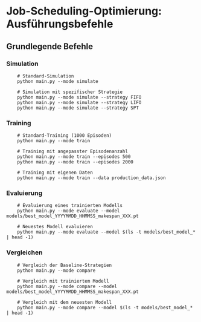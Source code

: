 # Job-Scheduling-Optimierung: Ausführungsbefehle
## Grundlegende Befehle
### Simulation
        # Standard-Simulation
        python main.py --mode simulate

        # Simulation mit spezifischer Strategie
        python main.py --mode simulate --strategy FIFO
        python main.py --mode simulate --strategy LIFO
        python main.py --mode simulate --strategy SPT

### Training
        # Standard-Training (1000 Episoden)
        python main.py --mode train

        # Training mit angepasster Episodenanzahl
        python main.py --mode train --episodes 500
        python main.py --mode train --episodes 2000

        # Training mit eigenen Daten
        python main.py --mode train --data production_data.json

### Evaluierung
        # Evaluierung eines trainierten Modells
        python main.py --mode evaluate --model models/best_model_YYYYMMDD_HHMMSS_makespan_XXX.pt

        # Neuestes Modell evaluieren
        python main.py --mode evaluate --model $(ls -t models/best_model_* | head -1)

### Vergleichen
        # Vergleich der Baseline-Strategien
        python main.py --mode compare

        # Vergleich mit trainiertem Modell
        python main.py --mode compare --model models/best_model_YYYYMMDD_HHMMSS_makespan_XXX.pt

        # Vergleich mit dem neuesten Modell
        python main.py --mode compare --model $(ls -t models/best_model_* | head -1)

